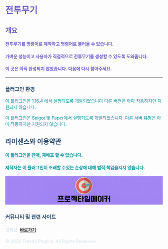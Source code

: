 # <font color='SlateBlue'>전투무기</font>


## <font color='SlateBlue'>개요</font>

#### <font color='SlateBlue'>전투무기를 명령어로 제작하고 명령어로 불러올 수 있습니다.</font>

#### <font color='SlateBlue'>가벼운 성능이고 사용자가 직접적으로 전투무기를 생성할 수 있도록 도와줍니다.</font>

#### <font color='SlateBlue'>이 곳은 아직 완성되지 않았습니다. 다음에 다시 찾아주세요.</font>


***

### <font color='#27496d'>플러그인 환경</font>

<font color='#00909e'>이 플러그인은 1.16.4 에서 실행되도록 개발되었습니다 다른 버전은 아마 작동하지만 지원되지 않습니다.</font>  

<font color='#00909e'>이 플러그인은 Spigot 및 Paper에서 실행되도록 개발되었습니다. 다른 서버 유형은 아마 작동하지만 지원되지 않습니다.</font>  


## <font color='#27496d'>라이센스와 이용약관</font>

#### <font color='#00909e'>이 플러그인을 판매, 재배포 할 수 없습니다.</font>

#### <font color='#00909e'>제작자는 이 플러그인이 초래할 수있는 손상에 대해 법적 책임을지지 않습니다.</font>

![image](ProjectileMaker.png)


### <font color='#27496d'>커뮤니티 및 관련 사이트</font>

#### <font color='#dae1e7'>깃허브: </font> [바로가기](https://github.com/FreedyPlugins)




<font color='#dae1e7'>© 2020 Freedy Plugins. All Rights Reserved.</font>
